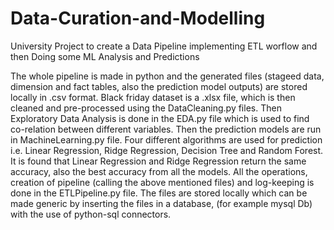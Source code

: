 # Data-Curation-and-Modelling
University Project to create a Data Pipeline implementing ETL worflow and then Doing some ML Analysis and Predictions

The whole pipeline is made in python and the generated files (stageed data, dimension and fact tables, also the prediction model outputs) are stored locally in .csv format.
Black friday dataset is a .xlsx file, which is then cleaned and pre-processed using the DataCleaning.py files. Then Exploratory Data Analysis is done in the EDA.py file which is used to find co-relation between different variables. Then the prediction models are run in MachineLearning.py file. Four different algorithms are used for prediction i.e. Linear Regression, Ridge Regression, Decision Tree and Random Forest. It is found that Linear Regression and Ridge Regression return the same accuracy, also the best accuracy from all the models.
All the operations, creation of pipeline (calling the above mentioned files) and log-keeping is done in the ETLPipeline.py file.
The files are stored locally which can be made generic by inserting the files in a database, (for example mysql Db) with the use of python-sql connectors.
